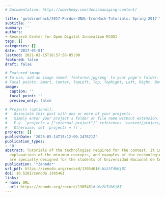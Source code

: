 ```yaml
---
# Documentation: https://wowchemy.com/docs/managing-content/

title: 'goldironhack/2017-Purdue-UNAL-IronHack-Tutorials: Spring 2017 Tutorials Bogota'
subtitle: ''
summary: ''
authors:
- Research Center for Open Digital Innovation RCODI
tags: []
categories: []
date: '2017-01-01'
lastmod: 2021-02-15T18:57:58-05:00
featured: false
draft: false

# Featured image
# To use, add an image named `featured.jpg/png` to your page's folder.
# Focal points: Smart, Center, TopLeft, Top, TopRight, Left, Right, BottomLeft, Bottom, BottomRight.
image:
  caption: ''
  focal_point: ''
  preview_only: false

# Projects (optional).
#   Associate this post with one or more of your projects.
#   Simply enter your project's folder or file name without extension.
#   E.g. `projects = ["internal-project"]` references `content/project/deep-learning/index.md`.
#   Otherwise, set `projects = []`.
projects: []
publishDate: '2023-05-14T15:12:09.247621Z'
publication_types:
- '0'
abstract: Tutorials of the technologies required for the contest. It includes videos,
  explanations of the minimum concepts, and examples of the technologies. These tutorials
  are specially designed for the students of Universidad Nacional de Colombia.
publication: '*Zenodo*'
url_pdf: https://zenodo.org/record/1305461#.Wz2hTdhKjBI
doi: 10.5281/zenodo.1305461
links:
- name: URL
  url: https://zenodo.org/record/1305461#.Wz2hTdhKjBI
---
```

